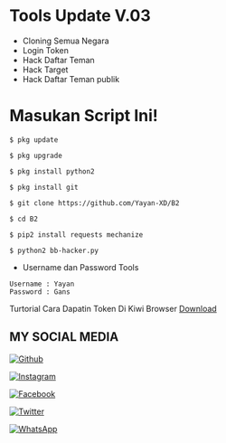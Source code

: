 # Tools Update V.03

* Cloning Semua Negara
* Login Token
* Hack Daftar Teman
* Hack Target
* Hack Daftar Teman publik


# Masukan Script Ini!
```
$ pkg update

$ pkg upgrade

$ pkg install python2

$ pkg install git

$ git clone https://github.com/Yayan-XD/B2

$ cd B2

$ pip2 install requests mechanize

$ python2 bb-hacker.py
```


* Username dan Password Tools
```
Username : Yayan
Password : Gans
```


Turtorial Cara Dapatin Token Di Kiwi Browser [Download](https://github.com/Yayan-XD/Maha-Guru/blob/master/Tak%20berjudul%202_540p.mp4)



## MY SOCIAL MEDIA
[![Github](https://img.shields.io/badge/Github-Ikuti-green?style=for-the-badge&logo=github)](https://github.com/Yayan-XD)

[![Instagram](https://img.shields.io/badge/Instagram-Ikuti-red?style=for-the-badge&logo=instagram)](https://Instagram.com/yayanxd_)

[![Facebook](https://img.shields.io/badge/Facebook-Ikuti-red?style=for-the-badge&logo=facebook)](https://www.facebook.com/YAYAN.XING.ZUCKERBERG.SR)

[![Twitter](https://img.shields.io/badge/twitter-Ikuti-red?style=for-the-badge&logo=Twitter)](https://mobile.twitter.com/moch_xd)

[![WhatsApp](https://img.shields.io/badge/whatsapp-Hubungi-red?style=for-the-badge&logo=whatsapp)](https://api.whatsapp.com/send?phone=+6285603036683)
